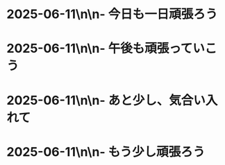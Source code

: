# 2025-06-11\n\n- 今日も一日頑張ろう
# 2025-06-11\n\n- 午後も頑張っていこう
# 2025-06-11\n\n- あと少し、気合い入れて
# 2025-06-11\n\n- もう少し頑張ろう
